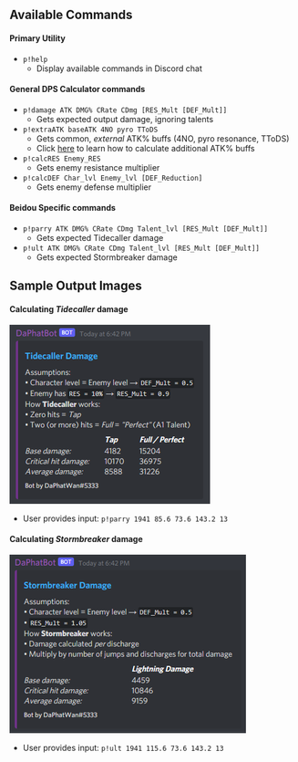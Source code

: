 <!-- Available commands -->
## Available Commands
#### Primary Utility
* `p!help`
  * Display available commands in Discord chat  
#### General DPS Calculator commands
* `p!damage ATK DMG% CRate CDmg [RES_Mult [DEF_Mult]]`
  * Gets expected output damage, ignoring talents
* `p!extraATK baseATK 4NO pyro TToDS`
  * Gets common, *external* ATK% buffs (4NO, pyro resonance, TToDS)
  * Click [here](https://github.com/Wrthlor/DaPhatBot/blob/master/src/main/java/com/github/wrthlor/daphatbot/genshin/Images/CalculatingAdditionalAttack.png)
  to learn how to calculate additional ATK% buffs
* `p!calcRES Enemy_RES`
  * Gets enemy resistance multiplier
* `p!calcDEF Char_lvl Enemy_lvl [DEF_Reduction]`
  * Gets enemy defense multiplier

#### Beidou Specific commands
* `p!parry ATK DMG% CRate CDmg Talent_lvl [RES_Mult [DEF_Mult]]`
  * Gets expected Tidecaller damage
* `p!ult ATK DMG% CRate CDmg Talent_lvl [RES_Mult [DEF_Mult]]`
  * Gets expected Stormbreaker damage

<!-- Samples -->
## Sample Output Images
#### Calculating *Tidecaller* damage 
![](Images/TidecallerEmbed.png)
* User provides input: `p!parry 1941 85.6 73.6 143.2 13`

#### Calculating *Stormbreaker* damage
![](Images/StormbreakerEmbed.png)
* User provides input: `p!ult 1941 115.6 73.6 143.2 13`